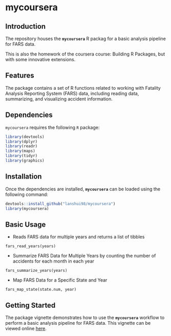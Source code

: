# mycoursera

## Introduction
The repository houses the **`mycoursera`** R packag for a basic analysis pipeline for FARS data.

This is also the homework of the coursera course: Building R Packages, but with some innovative extensions.

## Features
The package contains a set of R functions related to working with Fatality Analysis Reporting System (FARS) data, including reading data, summarizing, and visualizing accident information.

## Dependencies
`mycoursera` requires the following `R` package:
```r
library(devtools)
library(dplyr)
library(readr)
library(maps)
library(tidyr)
library(graphics)
```

## Installation
Once the dependencies are installed, **`mycoursera`** can be loaded using the following command:
```r
devtools::install_github("lanshui98/mycoursera")
library(mycoursera)
```

## Basic Usage
* Reads FARS data for multiple years and returns a list of tibbles
```
fars_read_years(years)
```
* Summarize FARS Data for Multiple Years by counting the number of accidents for each month in each year
```
fars_summarize_years(years)
```
* Map FARS Data for a Specific State and Year
```
fars_map_state(state.num, year)
```

## Getting Started
The package vignette demonstrates how to use the **`mycoursera`** workflow to perform a basic analysis pipeline for FARS data. This vignette can be viewed online [here](https://htmlpreview.github.io/?https://github.com/lanshui98/mycoursera/blob/master/vignettes/model_details.html).
